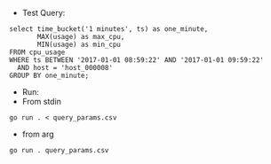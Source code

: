 * Test Query:
```postgresql
select time_bucket('1 minutes', ts) as one_minute, 
       MAX(usage) as max_cpu, 
       MIN(usage) as min_cpu 
FROM cpu_usage 
WHERE ts BETWEEN '2017-01-01 08:59:22' AND '2017-01-01 09:59:22' 
  AND host = 'host_000008' 
GROUP BY one_minute;
```

* Run:
* From stdin
```shell
go run . < query_params.csv
```
* from arg
```shell
go run . query_params.csv
```

